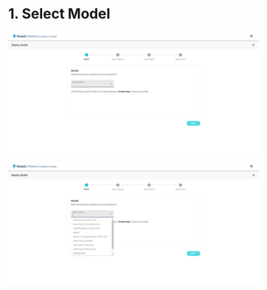 # 1. Select Model



![](<../../.gitbook/assets/image (5).png>)



![](<../../.gitbook/assets/image (4) (1).png>)

